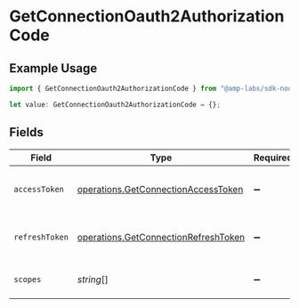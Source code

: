 # GetConnectionOauth2AuthorizationCode

## Example Usage

```typescript
import { GetConnectionOauth2AuthorizationCode } from "@amp-labs/sdk-node/models/operations";

let value: GetConnectionOauth2AuthorizationCode = {};
```

## Fields

| Field                                                                                        | Type                                                                                         | Required                                                                                     | Description                                                                                  |
| -------------------------------------------------------------------------------------------- | -------------------------------------------------------------------------------------------- | -------------------------------------------------------------------------------------------- | -------------------------------------------------------------------------------------------- |
| `accessToken`                                                                                | [operations.GetConnectionAccessToken](../../models/operations/getconnectionaccesstoken.md)   | :heavy_minus_sign:                                                                           | The access token for the connection.                                                         |
| `refreshToken`                                                                               | [operations.GetConnectionRefreshToken](../../models/operations/getconnectionrefreshtoken.md) | :heavy_minus_sign:                                                                           | The refresh token to use for the connection.                                                 |
| `scopes`                                                                                     | *string*[]                                                                                   | :heavy_minus_sign:                                                                           | The scopes for the tokens.                                                                   |